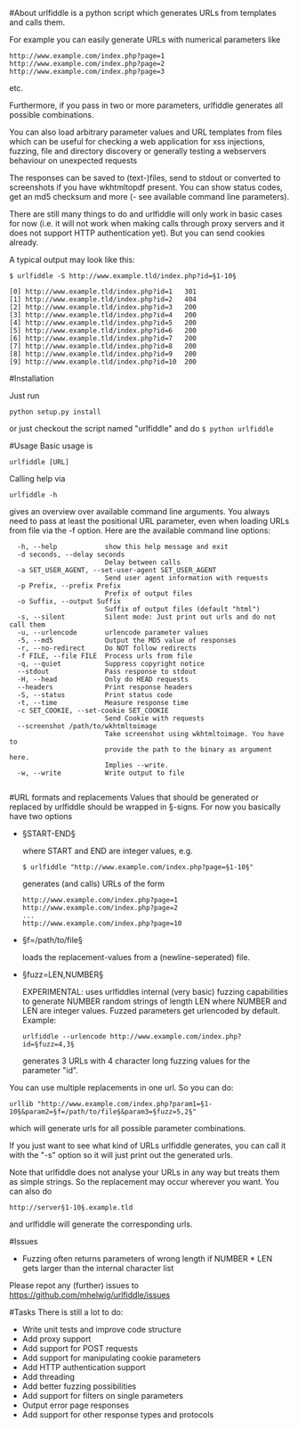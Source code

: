 #About
urlfiddle is a python script which generates URLs from templates and calls them.

For example you can easily generate URLs with numerical parameters like
```
http://www.example.com/index.php?page=1
http://www.example.com/index.php?page=2
http://www.example.com/index.php?page=3
```
etc.

Furthermore, if you pass in two or more parameters, urlfiddle generates all possible combinations.

You can also load arbitrary parameter values and URL templates from files which can be useful for checking a web application for xss injections, fuzzing, file and directory discovery or generally testing a webservers behaviour on unexpected requests 

The responses can be saved to (text-)files, send to stdout or converted to screenshots if you have wkhtmltopdf present. You can show status codes, get an md5 checksum and more (- see available command line parameters).

There are still many things to do and urlfiddle will only work in basic cases for now (i.e. it will not work when making calls through proxy servers and it does not support HTTP authentication yet). But you can send cookies already.

A typical output may look like this:

```
$ urlfiddle -S http://www.example.tld/index.php?id=§1-10§

[0]	http://www.example.tld/index.php?id=1	301
[1]	http://www.example.tld/index.php?id=2	404
[2]	http://www.example.tld/index.php?id=3	200
[3]	http://www.example.tld/index.php?id=4	200
[4]	http://www.example.tld/index.php?id=5	200
[5]	http://www.example.tld/index.php?id=6	200
[6]	http://www.example.tld/index.php?id=7	200
[7]	http://www.example.tld/index.php?id=8	200
[8]	http://www.example.tld/index.php?id=9	200
[9]	http://www.example.tld/index.php?id=10	200

```

#Installation

Just run

```
python setup.py install
```
or just checkout the script named "urlfiddle" and do ```$ python urlfiddle```

#Usage
Basic usage is

```
urlfiddle [URL]
```
Calling help via

```
urlfiddle -h
```
gives an overview over available command line arguments. You always need to pass at least the positional URL parameter, even when loading URLs from file via the -f option.
Here are the available command line options:
```
  -h, --help            show this help message and exit
  -d seconds, --delay seconds
                        Delay between calls
  -a SET_USER_AGENT, --set-user-agent SET_USER_AGENT
                        Send user agent information with requests
  -p Prefix, --prefix Prefix
                        Prefix of output files
  -o Suffix, --output Suffix
                        Suffix of output files (default "html")
  -s, --silent          Silent mode: Just print out urls and do not call them
  -u, --urlencode       urlencode parameter values
  -5, --md5             Output the MD5 value of responses
  -r, --no-redirect     Do NOT follow redirects
  -f FILE, --file FILE  Process urls from file
  -q, --quiet           Suppress copyright notice
  --stdout              Pass response to stdout
  -H, --head            Only do HEAD requests
  --headers             Print response headers
  -S, --status          Print status code
  -t, --time            Measure response time
  -c SET_COOKIE, --set-cookie SET_COOKIE
                        Send Cookie with requests
  --screenshot /path/to/wkhtmltoimage
                        Take screenshot using wkhtmltoimage. You have to
                        provide the path to the binary as argument here.
                        Implies --write.
  -w, --write           Write output to file


```

#URL formats and replacements
Values that should be generated or replaced by urlfiddle should be wrapped in §-signs.
For now you basically have two options
* §START-END§

    where START and END are integer values, e.g.
    ``` 
    $ urlfiddle "http://www.example.com/index.php?page=§1-10§"
    ```
    generates (and calls) URLs of the form
    ```
    http://www.example.com/index.php?page=1
    http://www.example.com/index.php?page=2
    ...
    http://www.example.com/index.php?page=10
    ```

* §f=/path/to/file§

    loads the replacement-values from a (newline-seperated) file.
    
* §fuzz=LEN,NUMBER§    
    
    EXPERIMENTAL: uses urlfiddles internal (very basic) fuzzing capabilities to generate NUMBER random strings of length LEN where NUMBER and LEN are integer values. Fuzzed parameters get urlencoded by default.
    Example:
    ```
    urlfiddle --urlencode http://www.example.com/index.php?id=§fuzz=4,3§
    ```
    generates 3 URLs with 4 character long fuzzing values for the parameter "id".

You can use multiple replacements in one url. So you can do:
```
urllib "http://www.example.com/index.php?param1=§1-10§&param2=§f=/path/to/file§&param3=§fuzz=5,2§"
```
which will generate urls for all possible parameter combinations.

If you just want to see what kind of URLs urlfiddle generates, you can call it with the "-s" option so it will just print out the generated urls.

Note that urlfiddle does not analyse your URLs in any way but treats them as simple strings. So the replacement may occur wherever you want. You can also do

```
http://server§1-10§.example.tld
```
and urlfiddle will generate the corresponding urls.

#Issues

* Fuzzing often returns parameters of wrong length if NUMBER * LEN gets larger than the internal character list

Please repot any (further) issues to https://github.com/mhelwig/urlfiddle/issues

#Tasks
There is still a lot to do:
* Write unit tests and improve code structure
* Add proxy support
* Add support for POST requests
* Add support for manipulating cookie parameters
* Add HTTP authentication support
* Add threading
* Add better fuzzing possibilities
* Add support for filters on single parameters
* Output error page responses
* Add support for other response types and protocols
